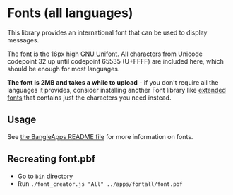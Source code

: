 # Fonts (all languages)

This library provides an international font that can be used to display messages.

The font is the 16px high [GNU Unifont](https://unifoundry.com/unifont/index.html).
All characters from Unicode codepoint 32 up until codepoint 65535 (U+FFFF) are included here,
which should be enough for most languages.

**The font is 2MB and takes a while to upload** - if you don't require all the languages
it provides, consider installing another Font library like [extended fonts](https://banglejs.com/apps/?id=fontsext)
that contains just the characters you need instead.

## Usage

See [the BangleApps README file](https://github.com/espruino/BangleApps/blob/master/README.md#api-reference)
for more information on fonts.


## Recreating font.pbf

* Go to `bin` directory
* Run `./font_creator.js "All" ../apps/fontall/font.pbf`
